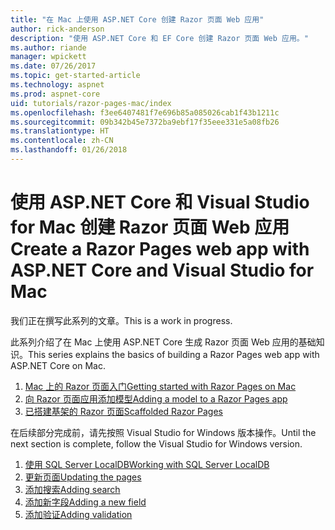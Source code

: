 ```yaml
---
title: "在 Mac 上使用 ASP.NET Core 创建 Razor 页面 Web 应用"
author: rick-anderson
description: "使用 ASP.NET Core 和 EF Core 创建 Razor 页面 Web 应用。"
ms.author: riande
manager: wpickett
ms.date: 07/26/2017
ms.topic: get-started-article
ms.technology: aspnet
ms.prod: aspnet-core
uid: tutorials/razor-pages-mac/index
ms.openlocfilehash: f3ee6407481f7e696b85a085026cab1f43b1211c
ms.sourcegitcommit: 09b342b45e7372ba9ebf17f35eee331e5a08fb26
ms.translationtype: HT
ms.contentlocale: zh-CN
ms.lasthandoff: 01/26/2018
---
```

# <a name="create-a-razor-pages-web-app-with-aspnet-core-and-visual-studio-for-mac"></a><span data-ttu-id="0f85a-103">使用 ASP.NET Core 和 Visual Studio for Mac 创建 Razor 页面 Web 应用</span><span class="sxs-lookup"><span data-stu-id="0f85a-103">Create a Razor Pages web app with ASP.NET Core and Visual Studio for Mac</span></span>

<span data-ttu-id="0f85a-104">我们正在撰写此系列的文章。</span><span class="sxs-lookup"><span data-stu-id="0f85a-104">This is a work in progress.</span></span>

<span data-ttu-id="0f85a-105">此系列介绍了在 Mac 上使用 ASP.NET Core 生成 Razor 页面 Web 应用的基础知识。</span><span class="sxs-lookup"><span data-stu-id="0f85a-105">This series explains the basics of building a Razor Pages web app with ASP.NET Core on Mac.</span></span>

1. [<span data-ttu-id="0f85a-106">Mac 上的 Razor 页面入门</span><span class="sxs-lookup"><span data-stu-id="0f85a-106">Getting started with Razor Pages on Mac</span></span>](xref:tutorials/razor-pages-mac/razor-pages-start)
1. [<span data-ttu-id="0f85a-107">向 Razor 页面应用添加模型</span><span class="sxs-lookup"><span data-stu-id="0f85a-107">Adding a model to a Razor Pages app</span></span>](xref:tutorials/razor-pages-mac/model)
1. [<span data-ttu-id="0f85a-108">已搭建基架的 Razor 页面</span><span class="sxs-lookup"><span data-stu-id="0f85a-108">Scaffolded Razor Pages</span></span>](xref:tutorials/razor-pages-mac/page)


<span data-ttu-id="0f85a-109">在后续部分完成前，请先按照 Visual Studio for Windows 版本操作。</span><span class="sxs-lookup"><span data-stu-id="0f85a-109">Until the next section is complete, follow the Visual Studio for Windows version.</span></span>

1. [<span data-ttu-id="0f85a-110">使用 SQL Server LocalDB</span><span class="sxs-lookup"><span data-stu-id="0f85a-110">Working with SQL Server LocalDB</span></span>](xref:tutorials/razor-pages/sql)
1. [<span data-ttu-id="0f85a-111">更新页面</span><span class="sxs-lookup"><span data-stu-id="0f85a-111">Updating the pages</span></span>](xref:tutorials/razor-pages/da1)
1. [<span data-ttu-id="0f85a-112">添加搜索</span><span class="sxs-lookup"><span data-stu-id="0f85a-112">Adding search</span></span>](xref:tutorials/razor-pages/search)
1. [<span data-ttu-id="0f85a-113">添加新字段</span><span class="sxs-lookup"><span data-stu-id="0f85a-113">Adding a new field</span></span>](xref:tutorials/razor-pages/new-field)
1. [<span data-ttu-id="0f85a-114">添加验证</span><span class="sxs-lookup"><span data-stu-id="0f85a-114">Adding validation</span></span>](xref:tutorials/razor-pages/validation)
